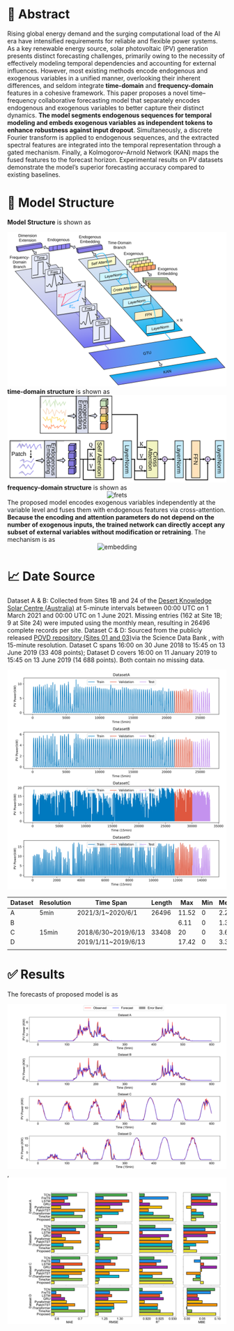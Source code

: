 # :memo: Abstract
Rising global energy demand and the surging computational load of the AI era have intensified requirements for reliable and flexible power systems. As a key renewable energy source, solar photovoltaic (PV) generation presents distinct forecasting challenges, primarily owing to the necessity of effectively modeling temporal dependencies and accounting for external influences. However, most existing methods encode endogenous and exogenous variables in a unified manner, overlooking their inherent differences, and seldom integrate **time-domain** and **frequency-domain** features in a cohesive framework. This paper proposes a novel time–frequency collaborative forecasting model that separately encodes endogenous and exogenous variables to better capture their distinct dynamics. **The model segments endogenous sequences for temporal modeling and embeds exogenous variables as independent tokens to enhance robustness against input dropout**. Simultaneously, a discrete Fourier transform is applied to endogenous sequences, and the extracted spectral features are integrated into the temporal representation through a gated mechanism. Finally, a Kolmogorov–Arnold Network (KAN) maps the fused features to the forecast horizon. Experimental results on PV datasets demonstrate the model’s superior forecasting accuracy compared to existing baselines.
# :rocket: Model Structure
**Model Structure** is shown as <div align=center>  ![Model Structure](figs/Model.svg )</div>
**time-domain structure** is shown as <div align=center>  ![Trmblock](figs/Trmblock.svg )</div>
**frequency-domain structure** is shown as <div align=center>  ![frets](figs/frets.svg )</div>
The proposed model encodes exogenous variables independently at the variable level and fuses them with endogenous features via cross-attention. **Because the encoding and attention parameters do not depend on the number of exogenous inputs, the trained network can directly accept any subset of external variables without modification or retraining**. The mechanism is as <div align=center>  ![embedding](figs/en_ex_embedding.svg )</div>
# :chart_with_upwards_trend: Date Source 
Dataset A & B: Collected from Sites 1B and 24 of the [Desert Knowledge Solar Centre  (Australia)](https://dkasolarcentre.com.au/) at 5-minute intervals between 00:00 UTC on 1 March 2021 and 00:00 UTC on 1 June 2021. Missing entries (162 at Site 1B; 9 at Site 24) were imputed using the monthly mean, resulting in 26496 complete records per site.
Dataset C & D: Sourced from the publicly released [POVD repository (Sites 01 and 03)](http://www.dx.doi.org/10.11922/sciencedb.01094)via the Science Data Bank , with 15-minute resolution. Dataset C spans 16:00 on 30 June 2018 to 15:45 on 13 June 2019 (33 408 points); Dataset D covers 16:00 on 11 January 2019 to 15:45 on 13 June 2019 (14 688 points). Both contain no missing data. <div align=center>  ![data distribution](figs/data_plot.svg)</div>
 
 | Dataset | Resolution | Time Span | Length | Max | Min | Mean | Variance |
| --- | --- | --- | --- | --- | --- | --- | --- |
| A | 5min | 2021/3/1~2020/6/1 | 26496 | 11.52 | 0 | 2.28 | 3.08 |
| B |  |  |  | 6.11 | 0 | 1.39 | 1.9 |
| C | 15min | 2018/6/30~2019/6/13 | 33408 | 20 | 0 | 3.68 | 5.55 |
| D |  | 2019/1/11~2019/6/13 |  | 17.42 | 0 | 3.37 | 4.97 |
|  |  |  |  |  |  |  |  |

# :white_check_mark: Results 
The forecasts of proposed model is as  <div align=center>  ![results](figs/results_one_step.svg)</div>,<div align=center>  ![results_bar](figs/multi_bar.svg)</div>
